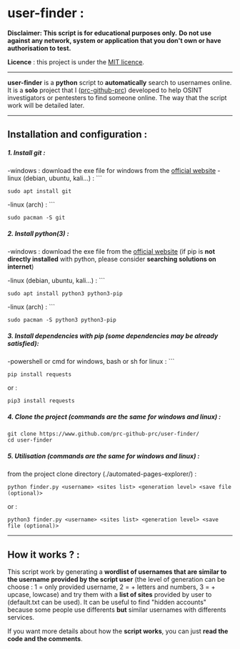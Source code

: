 # user-finder :

**Disclaimer: This script is for educational purposes only.**
**Do not use against any network, system or application that you don't own or have authorisation to test.**

**Licence** : this project is under the [MIT licence](https://mit-license.org/).
************************************

**user-finder** is a **python** script to **automatically** search to usernames online.
It is a **solo** project that I ([prc-github-prc](https://github.com/prc-github-prc)) developed to help OSINT investigators or pentesters to find someone online. The way that the script work will be detailed later.

**********
## Installation and configuration :

##### 1. Install git :
-windows : download the exe file for windows from the [official website](https://git-scm.com/download/win)
-linux (debian, ubuntu, kali...) : ```
```
sudo apt install git
```
-linux (arch) : ```
```
sudo pacman -S git
```

##### 2. Install python(3) :
-windows : download the exe file from the [official website](https://www.python.org/downloads/) (if pip is **not directly installed** with python, please consider **searching solutions on internet**)

-linux (debian, ubuntu, kali...) : ```
```
sudo apt install python3 python3-pip
```
-linux (arch) : ```
```
sudo pacman -S python3 python3-pip
```

##### 3. Install dependencies with pip (some dependencies may be already satisfied):

-powershell or cmd for windows, bash or sh for linux : ```
```
pip install requests
```
or :
```
pip3 install requests
```

##### 4. Clone the project (commands are the same for windows and linux) :
```
git clone https://www.github.com/prc-github-prc/user-finder/
cd user-finder
```

##### 5. Utilisation (commands are the same for windows and linux) : 
from the project clone directory (./automated-pages-explorer/) :
```
python finder.py <username> <sites list> <generation level> <save file (optional)>
```
or :
```
python3 finder.py <username> <sites list> <generation level> <save file (optional)>
```

***************
## How it works ? :

This script work by generating a **wordlist of usernames that are similar to the username provided by the script user** (the level of generation can be choose : 1 = only provided username, 2 = + letters and numbers, 3 = + upcase, lowcase) and try them with a **list of sites** provided by user to (default.txt can be used). It can be useful to find "hidden accounts" because some people
use differents **but** similar usernames with differents services.

If you want more details about how the **script works**, you can just **read the code and the comments**.
